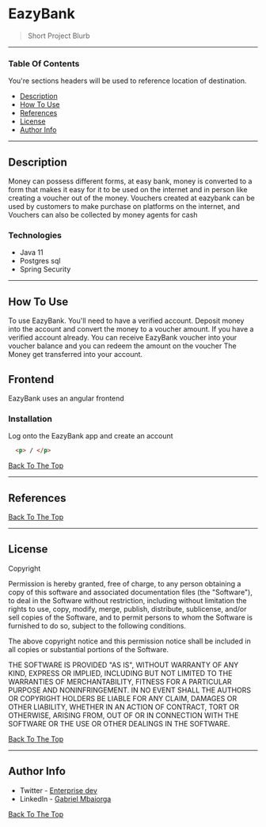 # EazyBank 
> Short Project Blurb
---
### Table Of Contents
You're sections headers will be used to reference location of destination.
- [Description](#description)
- [How To Use](#how-to-use)
- [References](#refrences)
- [License](#license)
- [Author Info](#author-info)

---
## Description
Money can possess different forms, at easy bank, money is converted to a form that makes it easy for it to be used on the internet and in person
like creating a voucher out of the money. Vouchers created at eazybank can be used by customers to make purchase on platforms on the internet, and
Vouchers can also be collected by money agents for cash

### Technologies 
- Java 11
- Postgres sql
- Spring Security

---
## How To Use

To use EazyBank. You'll need to have a verified account. Deposit money into the account and convert the money to a voucher amount. 
If you have a verified account already. You can receive EazyBank voucher into your voucher balance and you can redeem the amount on the voucher
The Money get transferred into your account.

## Frontend
EazyBank uses an angular frontend

### Installation
Log onto the EazyBank app and create an account

```html
  <p> / </p>
```
[Back To The Top](#project-name)

---

## References
[Back To The Top](#project-name)

---
## License

Copyright <YEAR> <COPYRIGHT HOLDER>

Permission is hereby granted, free of charge, to any person obtaining a copy of this software and associated documentation files (the "Software"),
to deal in the Software without restriction, including without limitation the rights to use, copy, modify, merge, publish, distribute, sublicense,
and/or sell copies of the Software, and to permit persons to whom the Software is furnished to do so, subject to the following conditions.

The above copyright notice and this permission notice shall be included in all copies or substantial portions of the Software.
  
THE SOFTWARE IS PROVIDED "AS IS", WITHOUT WARRANTY OF ANY KIND, EXPRESS OR IMPLIED, INCLUDING BUT NOT LIMITED TO THE WARRANTIES OF MERCHANTABILITY,
FITNESS FOR A PARTICULAR PURPOSE AND NONINFRINGEMENT. IN NO EVENT SHALL THE AUTHORS OR COPYRIGHT HOLDERS BE LIABLE FOR ANY CLAIM, DAMAGES OR OTHER
LIABILITY, WHETHER IN AN ACTION OF CONTRACT, TORT OR OTHERWISE, ARISING FROM, OUT OF OR IN CONNECTION WITH THE SOFTWARE OR THE USE OR OTHER DEALINGS
IN THE SOFTWARE.
  
  
[Back To The Top](#project-name)
  
---
## Author Info
  - Twitter - [Enterprise dev](https://twitter.com/duver_sdl)
  - LinkedIn - [Gabriel Mbaiorga](https://wwww.linkedin.com/in/gabriel-mbaiorga)
  
[Back To The Top](#project-name)

